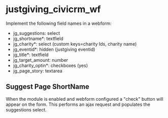 # justgiving_civicrm_wf

Implement the following field names in a webform:
* jg_suggestions: select
* jg_shortname*: textfield
* jg_charity*: select (custom keys=charity Ids, charity name)
* jg_eventid*: hidden (justgiving eventid)
* jg_title*: textfield
* jg_target_amount: number
* jg_charity_optin*: checkboxes (yes)
* jg_page_story: textarea

## Suggest Page ShortName
When the module is enabled and webform configured a "check" button will appear on the form.
This performs an ajax request and populates the suggestions select.